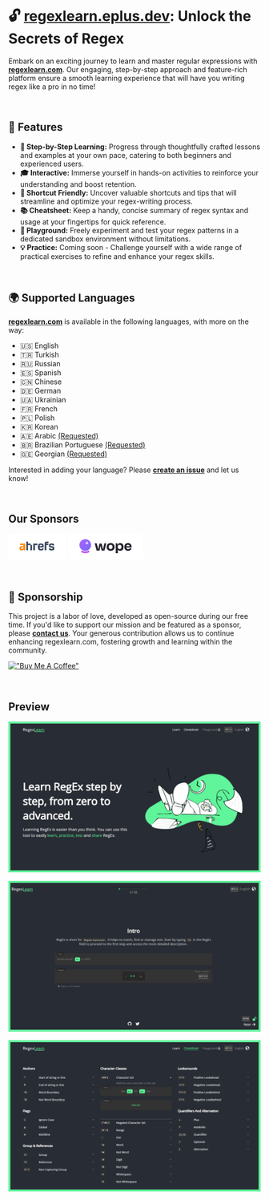 # **🔓 [regexlearn.eplus.dev](https://regexlearn.eplus.dev/): Unlock the Secrets of Regex**

Embark on an exciting journey to learn and master regular expressions with
**[regexlearn.com](https://regexlearn.eplus.dev/)**. Our engaging, step-by-step approach and feature-rich
platform ensure a smooth learning experience that will have you writing regex like a pro in no time!

<br>

## **🌟 Features**

- **🚶 Step-by-Step Learning:** Progress through thoughtfully crafted lessons and examples at your
  own pace, catering to both beginners and experienced users.
- **🎓 Interactive:** Immerse yourself in hands-on activities to reinforce your understanding and
  boost retention.
- **🚀 Shortcut Friendly:** Uncover valuable shortcuts and tips that will streamline and optimize
  your regex-writing process.
- **📚 Cheatsheet:** Keep a handy, concise summary of regex syntax and usage at your fingertips for
  quick reference.
- **🔬 Playground:** Freely experiment and test your regex patterns in a dedicated sandbox
  environment without limitations.
- **💡 Practice:** Coming soon - Challenge yourself with a wide range of practical exercises to
  refine and enhance your regex skills.

<br>

## **🌍 Supported Languages**

**[regexlearn.com](http://regexlearn.com/)** is available in the following languages, with more on
the way:

- 🇺🇸 English
- 🇹🇷 Turkish
- 🇷🇺 Russian
- 🇪🇸 Spanish
- 🇨🇳 Chinese
- 🇩🇪 German
- 🇺🇦 Ukrainian
- 🇫🇷 French
- 🇵🇱 Polish
- 🇰🇷 Korean
- 🇦🇪 Arabic [(Requested)](https://github.com/ePlus-DEV/regexlearn.com/issues/163)
- 🇧🇷 Brazilian Portuguese [(Requested)](https://github.com/ePlus-DEV/regexlearn.com/issues/39)
- 🇬🇪 Georgian [(Requested)](https://github.com/ePlus-DEV/regexlearn.com/issues/274)

Interested in adding your language? Please
**[create an issue](https://github.com/ePlus-DEV/regexlearn.com/issues/new)** and let us know!

<br>

## Our Sponsors

[![Ahrefs](preview/ahrefs.png)](https://ahrefs.com/) [![Wope](preview/wope.png)](https://wope.com)

<br>

## **💖 Sponsorship**

This project is a labor of love, developed as open-source during our free time. If you'd like to
support our mission and be featured as a sponsor, please
**[contact us](mailto:aykutkrds@gmail.com)**. Your generous contribution allows us to continue
enhancing regexlearn.com, fostering growth and learning within the community.

[!["Buy Me A Coffee"](https://www.buymeacoffee.com/assets/img/custom_images/orange_img.png)](https://www.buymeacoffee.com/aykutkardas)

<br>

## Preview

![Preview](preview/preview-landing.png)

![Preview](preview/preview-learn.png)

![Preview](preview/preview-cheatsheet.png)

<br>
